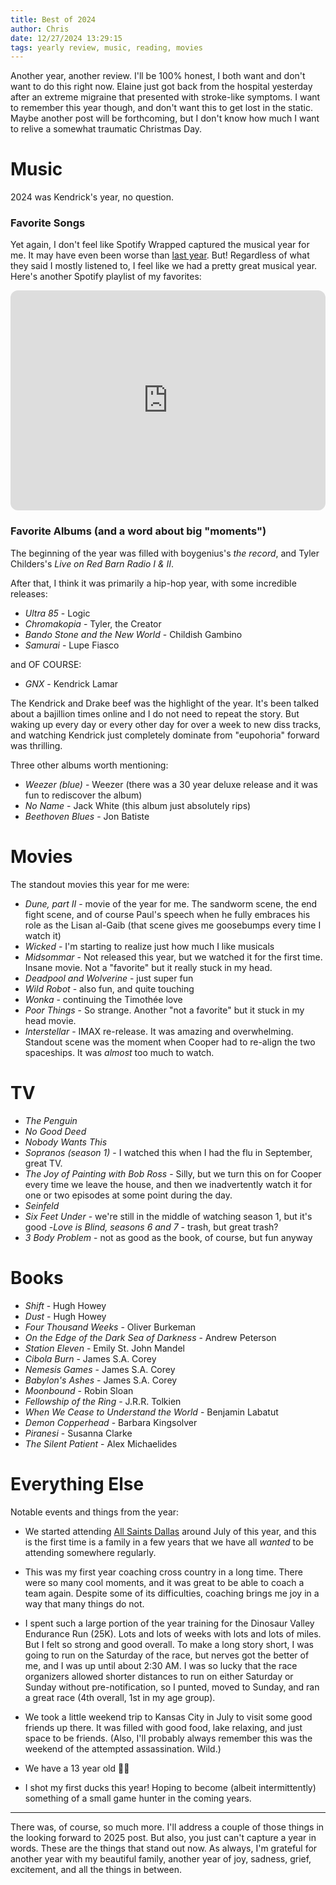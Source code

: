 ```yaml
---
title: Best of 2024
author: Chris
date: 12/27/2024 13:29:15 
tags: yearly review, music, reading, movies
---
```


Another year, another review. I'll be 100% honest, I both want and don't want to do this right now. Elaine just got back from the hospital yesterday after an extreme migraine that presented with stroke-like symptoms. I want to remember this year though, and don't want this to get lost in the static. Maybe another post will be forthcoming, but I don't know how much I want to relive a somewhat traumatic Christmas Day.

# Music

2024 was Kendrick's year, no question.

### Favorite Songs

Yet again, I don't feel like Spotify Wrapped captured the musical year for me. It may have even been worse than [last year](https://cbaca.blog/best-of-2023.html). But! Regardless of what they said I mostly listened to, I feel like we had a pretty great musical year. Here's another Spotify playlist of my favorites:

<iframe style="border-radius:12px" src="https://open.spotify.com/embed/playlist/0NF9z5n8gXskwcb1w26HD7?utm_source=generator" width="100%" height="352" frameBorder="0" allowfullscreen="" allow="autoplay; clipboard-write; encrypted-media; fullscreen; picture-in-picture" loading="lazy"></iframe>


### Favorite Albums (and a word about big "moments")

The beginning of the year was filled with boygenius's *the record*, and Tyler Childers's *Live on Red Barn Radio I & II*. 

After that, I think it was primarily a hip-hop year, with some incredible releases:

- *Ultra 85* - Logic
- *Chromakopia* - Tyler, the Creator
- *Bando Stone and the New World* - Childish Gambino
- *Samurai* - Lupe Fiasco

and OF COURSE:

- *GNX* - Kendrick Lamar

The Kendrick and Drake beef was the highlight of the year. It's been talked about a bajillion times online and I do not need to repeat the story. But waking up every day or every other day for over a week to new diss tracks, and watching Kendrick just completely dominate from "eupohoria" forward was thrilling.

Three other albums worth mentioning:

- *Weezer (blue)* - Weezer (there was a 30 year deluxe release and it was fun to rediscover the album)
- *No Name* - Jack White (this album just absolutely rips)
- *Beethoven Blues* - Jon Batiste

# Movies

The standout movies this year for me were:

- *Dune, part II* - movie of the year for me. The sandworm scene, the end fight scene, and of course Paul's speech when he fully embraces his role as the Lisan al-Gaib (that scene gives me goosebumps every time I watch it)
- *Wicked* - I'm starting to realize just how much I like musicals
- *Midsommar* - Not released this year, but we watched it for the first time. Insane movie. Not a "favorite" but it really stuck in my head.
- *Deadpool and Wolverine* - just super fun
- *Wild Robot* - also fun, and quite touching
- *Wonka* - continuing the Timothée love
- *Poor Things* - So strange. Another "not a favorite" but it stuck in my head movie.
- *Interstellar* - IMAX re-release. It was amazing and overwhelming. Standout scene was the moment when Cooper had to re-align the two spaceships. It was *almost* too much to watch.

# TV

- *The Penguin*
- *No Good Deed*
- *Nobody Wants This*
- *Sopranos (season 1)* - I watched this when I had the flu in September, great TV.
- *The Joy of Painting with Bob Ross* - Silly, but we turn this on for Cooper every time we leave the house, and then we inadvertently watch it for one or two episodes at some point during the day.
- *Seinfeld*
- *Six Feet Under* - we're still in the middle of watching season 1, but it's good
-*Love is Blind, seasons 6 and 7* - trash, but great trash?
- *3 Body Problem* - not as good as the book, of course, but fun anyway

# Books

- *Shift* - Hugh Howey
- *Dust* - Hugh Howey
- *Four Thousand Weeks* - Oliver Burkeman
- *On the Edge of the Dark Sea of Darkness* - Andrew Peterson
- *Station Eleven* - Emily St. John Mandel
- *Cibola Burn* - James S.A. Corey
- *Nemesis Games* - James S.A. Corey
- *Babylon's Ashes* - James S.A. Corey
- *Moonbound* - Robin Sloan
- *Fellowship of the Ring* - J.R.R. Tolkien
- *When We Cease to Understand the World* - Benjamin Labatut
- *Demon Copperhead* - Barbara Kingsolver
- *Piranesi* - Susanna Clarke
- *The Silent Patient* - Alex Michaelides

# Everything Else

Notable events and things from the year:

- We started attending [All Saints Dallas](asd.church) around July of this year, and this is the first time is a family in a few years that we have all *wanted* to be attending somewhere regularly.

- This was my first year coaching cross country in a long time. There were so many cool moments, and it was great to be able to coach a team again. Despite some of its difficulties, coaching brings me joy in a way that many things do not.

- I spent such a large portion of the year training for the Dinosaur Valley Endurance Run (25K). Lots and lots of weeks with lots and lots of miles. But I felt so strong and good overall. To make a long story short, I was going to run on the Saturday of the race, but nerves got the better of me, and I was up until about 2:30 AM. I was so lucky that the race organizers allowed shorter distances to run on either Saturday or Sunday without pre-notification, so I punted, moved to Sunday, and ran a great race (4th overall, 1st in my age group).

- We took a little weekend trip to Kansas City in July to visit some good friends up there. It was filled with good food, lake relaxing, and just space to be friends. (Also, I'll probably always remember this was the weekend of the attempted assassination. Wild.)

- We have a 13 year old 😵‍💫

- I shot my first ducks this year! Hoping to become (albeit intermittently) something of a small game hunter in the coming years.

---

There was, of course, so much more. I'll address a couple of those things in the looking forward to 2025 post. But also, you just can't capture a year in words. These are the things that stand out now. As always, I'm grateful for another year with my beautiful family, another year of joy, sadness, grief, excitement, and all the things in between.
